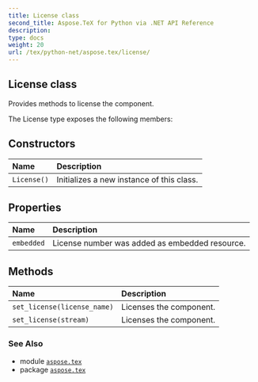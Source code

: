 ```yaml
---
title: License class
second_title: Aspose.TeX for Python via .NET API Reference
description: 
type: docs
weight: 20
url: /tex/python-net/aspose.tex/license/
---
```


## License class

Provides methods to license the component.



The License type exposes the following members:
## Constructors
| Name | Description |
| :- | :- |
| `License()` | Initializes a new instance of this class. |
## Properties
| Name | Description |
| :- | :- |
| `embedded` | License number was added as embedded resource. |
## Methods
| Name | Description |
| :- | :- |
| `set_license(license_name)` | Licenses the component. |
| `set_license(stream)` | Licenses the component. |

### See Also

* module [`aspose.tex`](/tex/python-net/aspose.tex/)
* package [`aspose.tex`](/tex/python-net/)

